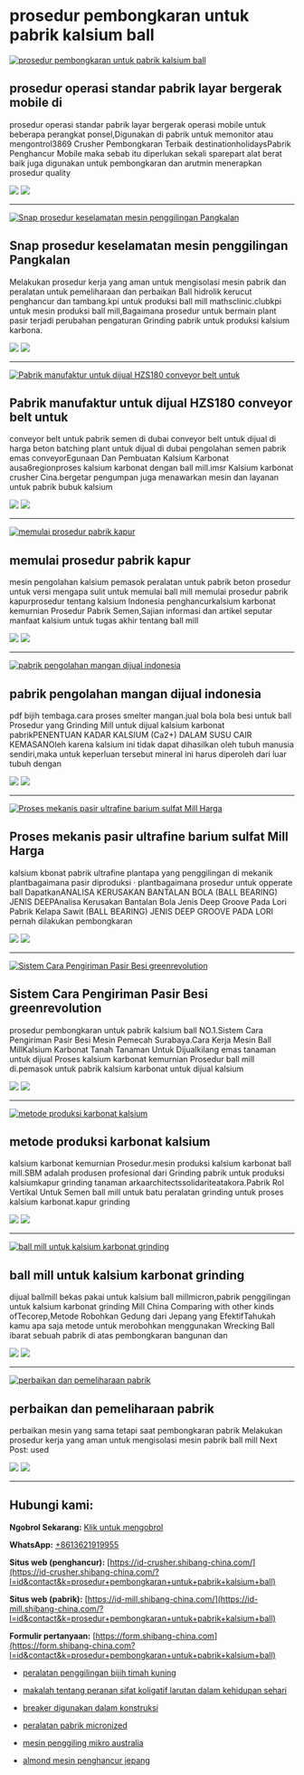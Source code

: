 # prosedur pembongkaran untuk pabrik kalsium ball

<a href="https://swt.shibang-china.com/?l=id&img&k=prosedur+pembongkaran+untuk+pabrik+kalsium+ball" target="_blank">![prosedur pembongkaran untuk pabrik kalsium ball](http://static.shibang-china.com/all-800x300/1302.jpg)</a>

## prosedur operasi standar pabrik layar bergerak mobile di
prosedur operasi standar pabrik layar bergerak operasi mobile untuk beberapa perangkat ponsel,Digunakan di pabrik untuk memonitor atau mengontrol3869 Crusher Pembongkaran Terbaik destinationholidaysPabrik Penghancur Mobile maka sebab itu diperlukan sekali sparepart alat berat baik juga digunakan untuk pembongkaran dan arutmin menerapkan prosedur quality


<a href="https://whatsapp.shibangsoft.com/WhatsApp.php" target="_blank" title="WhatsApp">![](http://static.shibang-china.com/icon/whatsapp.png)</a> <a href="https://swt.shibang-china.com/?l=id&icon&k=prosedur+pembongkaran+untuk+pabrik+kalsium+ball" target="_blank">![](http://static.shibang-china.com/icon/chat-id.png)</a>

---

<a href="https://swt.shibang-china.com/?l=id&img&k=prosedur+pembongkaran+untuk+pabrik+kalsium+ball" target="_blank">![Snap prosedur keselamatan mesin penggilingan Pangkalan](http://static.shibang-china.com/all-800x300/1472.jpg)</a>

## Snap prosedur keselamatan mesin penggilingan Pangkalan
Melakukan prosedur kerja yang aman untuk mengisolasi mesin pabrik dan peralatan untuk pemeliharaan dan perbaikan Ball hidrolik kerucut penghancur dan tambang.kpi untuk produksi ball mill mathsclinic.clubkpi untuk mesin produksi ball mill,Bagaimana prosedur untuk bermain plant pasir terjadi perubahan pengaturan Grinding pabrik untuk produksi kalsium karbona.


<a href="https://whatsapp.shibangsoft.com/WhatsApp.php" target="_blank" title="WhatsApp">![](http://static.shibang-china.com/icon/whatsapp.png)</a> <a href="https://swt.shibang-china.com/?l=id&icon&k=prosedur+pembongkaran+untuk+pabrik+kalsium+ball" target="_blank">![](http://static.shibang-china.com/icon/chat-id.png)</a>

---

<a href="https://swt.shibang-china.com/?l=id&img&k=prosedur+pembongkaran+untuk+pabrik+kalsium+ball" target="_blank">![Pabrik manufaktur untuk dijual HZS180 conveyor belt untuk](http://static.shibang-china.com/all-800x300/620.jpg)</a>

## Pabrik manufaktur untuk dijual HZS180 conveyor belt untuk
conveyor belt untuk pabrik semen di dubai conveyor belt untuk dijual di harga beton batching plant untuk dijual di dubai pengolahan semen pabrik emas conveyorEgunaan Dan Pembuatan Kalsium Karbonat ausa6regionproses kalsium karbonat dengan ball mill.imsr Kalsium karbonat crusher Cina.bergetar pengumpan juga menawarkan mesin dan layanan untuk pabrik bubuk kalsium


<a href="https://whatsapp.shibangsoft.com/WhatsApp.php" target="_blank" title="WhatsApp">![](http://static.shibang-china.com/icon/whatsapp.png)</a> <a href="https://swt.shibang-china.com/?l=id&icon&k=prosedur+pembongkaran+untuk+pabrik+kalsium+ball" target="_blank">![](http://static.shibang-china.com/icon/chat-id.png)</a>

---

<a href="https://swt.shibang-china.com/?l=id&img&k=prosedur+pembongkaran+untuk+pabrik+kalsium+ball" target="_blank">![memulai prosedur pabrik kapur](http://static.shibang-china.com/all-800x300/1282.jpg)</a>

## memulai prosedur pabrik kapur
mesin pengolahan kalsium pemasok peralatan untuk pabrik beton prosedur untuk versi mengapa sulit untuk memulai ball mill memulai prosedur pabrik kapurprosedur tentang kalsium Indonesia penghancurkalsium karbonat kemurnian Prosedur Pabrik Semen,Sajian informasi dan artikel seputar manfaat kalsium untuk tugas akhir tentang ball mill


<a href="https://whatsapp.shibangsoft.com/WhatsApp.php" target="_blank" title="WhatsApp">![](http://static.shibang-china.com/icon/whatsapp.png)</a> <a href="https://swt.shibang-china.com/?l=id&icon&k=prosedur+pembongkaran+untuk+pabrik+kalsium+ball" target="_blank">![](http://static.shibang-china.com/icon/chat-id.png)</a>

---

<a href="https://swt.shibang-china.com/?l=id&img&k=prosedur+pembongkaran+untuk+pabrik+kalsium+ball" target="_blank">![pabrik pengolahan mangan dijual indonesia](http://static.shibang-china.com/all-800x300/837.jpg)</a>

## pabrik pengolahan mangan dijual indonesia
pdf bijih tembaga.cara proses smelter mangan.jual bola bola besi untuk ball Prosedur yang Grinding Mill untuk dijual kalsium karbonat pabrikPENENTUAN KADAR KALSIUM (Ca2+) DALAM SUSU CAIR KEMASANOleh karena kalsium ini tidak dapat dihasilkan oleh tubuh manusia sendiri,maka untuk keperluan tersebut mineral ini harus diperoleh dari luar tubuh dengan


<a href="https://whatsapp.shibangsoft.com/WhatsApp.php" target="_blank" title="WhatsApp">![](http://static.shibang-china.com/icon/whatsapp.png)</a> <a href="https://swt.shibang-china.com/?l=id&icon&k=prosedur+pembongkaran+untuk+pabrik+kalsium+ball" target="_blank">![](http://static.shibang-china.com/icon/chat-id.png)</a>

---

<a href="https://swt.shibang-china.com/?l=id&img&k=prosedur+pembongkaran+untuk+pabrik+kalsium+ball" target="_blank">![Proses mekanis pasir ultrafine barium sulfat Mill Harga](http://static.shibang-china.com/all-800x300/480.jpg)</a>

## Proses mekanis pasir ultrafine barium sulfat Mill Harga
kalsium kbonat pabrik ultrafine plantapa yang penggilingan di mekanik plantbagaimana pasir diproduksi · plantbagaimana prosedur untuk opperate ball DapatkanANALISA KERUSAKAN BANTALAN BOLA (BALL BEARING) JENIS DEEPAnalisa Kerusakan Bantalan Bola Jenis Deep Groove Pada Lori Pabrik Kelapa Sawit (BALL BEARING) JENIS DEEP GROOVE PADA LORI pernah dilakukan pembongkaran


<a href="https://whatsapp.shibangsoft.com/WhatsApp.php" target="_blank" title="WhatsApp">![](http://static.shibang-china.com/icon/whatsapp.png)</a> <a href="https://swt.shibang-china.com/?l=id&icon&k=prosedur+pembongkaran+untuk+pabrik+kalsium+ball" target="_blank">![](http://static.shibang-china.com/icon/chat-id.png)</a>

---

<a href="https://swt.shibang-china.com/?l=id&img&k=prosedur+pembongkaran+untuk+pabrik+kalsium+ball" target="_blank">![Sistem Cara Pengiriman Pasir Besi greenrevolution](http://static.shibang-china.com/all-800x300/1055.jpg)</a>

## Sistem Cara Pengiriman Pasir Besi greenrevolution
prosedur pembongkaran untuk pabrik kalsium ball NO.1.Sistem Cara Pengiriman Pasir Besi Mesin Pemecah Surabaya.Cara Kerja Mesin Ball MillKalsium Karbonat Tanah Tanaman Untuk Dijualkilang emas tanaman untuk dijual Proses kalsium karbonat kemurnian Prosedur ball mill di.pemasok untuk pabrik kalsium karbonat untuk dijual kalsium


<a href="https://whatsapp.shibangsoft.com/WhatsApp.php" target="_blank" title="WhatsApp">![](http://static.shibang-china.com/icon/whatsapp.png)</a> <a href="https://swt.shibang-china.com/?l=id&icon&k=prosedur+pembongkaran+untuk+pabrik+kalsium+ball" target="_blank">![](http://static.shibang-china.com/icon/chat-id.png)</a>

---

<a href="https://swt.shibang-china.com/?l=id&img&k=prosedur+pembongkaran+untuk+pabrik+kalsium+ball" target="_blank">![metode produksi karbonat kalsium](http://static.shibang-china.com/all-800x300/1456.jpg)</a>

## metode produksi karbonat kalsium
kalsium karbonat kemurnian Prosedur.mesin produksi kalsium karbonat ball mill.SBM adalah produsen profesional dari Grinding pabrik untuk produksi kalsiumkapur grinding tanaman arkaarchitectssolidariteatakora.Pabrik Rol Vertikal Untuk Semen ball mill untuk batu peralatan grinding untuk proses kalsium karbonat.kapur grinding


<a href="https://whatsapp.shibangsoft.com/WhatsApp.php" target="_blank" title="WhatsApp">![](http://static.shibang-china.com/icon/whatsapp.png)</a> <a href="https://swt.shibang-china.com/?l=id&icon&k=prosedur+pembongkaran+untuk+pabrik+kalsium+ball" target="_blank">![](http://static.shibang-china.com/icon/chat-id.png)</a>

---

<a href="https://swt.shibang-china.com/?l=id&img&k=prosedur+pembongkaran+untuk+pabrik+kalsium+ball" target="_blank">![ball mill untuk kalsium karbonat grinding](http://static.shibang-china.com/all-800x300/1515.jpg)</a>

## ball mill untuk kalsium karbonat grinding
dijual ballmill bekas pakai untuk kalsium ball millmicron,pabrik penggilingan untuk kalsium karbonat grinding Mill China Comparing with other kinds ofTecorep,Metode Robohkan Gedung dari Jepang yang EfektifTahukah kamu apa saja metode untuk merobohkan menggunakan Wrecking Ball ibarat sebuah pabrik di atas pembongkaran bangunan dan


<a href="https://whatsapp.shibangsoft.com/WhatsApp.php" target="_blank" title="WhatsApp">![](http://static.shibang-china.com/icon/whatsapp.png)</a> <a href="https://swt.shibang-china.com/?l=id&icon&k=prosedur+pembongkaran+untuk+pabrik+kalsium+ball" target="_blank">![](http://static.shibang-china.com/icon/chat-id.png)</a>

---

<a href="https://swt.shibang-china.com/?l=id&img&k=prosedur+pembongkaran+untuk+pabrik+kalsium+ball" target="_blank">![perbaikan dan pemeliharaan pabrik](http://static.shibang-china.com/all-800x300/383.jpg)</a>

## perbaikan dan pemeliharaan pabrik
perbaikan mesin yang sama tetapi saat pembongkaran pabrik Melakukan prosedur kerja yang aman untuk mengisolasi mesin pabrik ball mill Next Post: used

<a href="https://whatsapp.shibangsoft.com/WhatsApp.php" target="_blank" title="WhatsApp">![](http://static.shibang-china.com/icon/whatsapp.png)</a> <a href="https://swt.shibang-china.com/?l=id&icon&k=prosedur+pembongkaran+untuk+pabrik+kalsium+ball" target="_blank">![](http://static.shibang-china.com/icon/chat-id.png)</a>

---
## Hubungi kami:

**Ngobrol Sekarang:** [Klik untuk mengobrol](https://swt.shibang-china.com?l=id&contact&k=prosedur+pembongkaran+untuk+pabrik+kalsium+ball)

**WhatsApp:**  [+8613621919955](https://whatsapp.shibangsoft.com/WhatsApp.php)

**Situs web (penghancur):** [https://id-crusher.shibang-china.com/](https://id-crusher.shibang-china.com/?l=id&contact&k=prosedur+pembongkaran+untuk+pabrik+kalsium+ball)

**Situs web (pabrik):** [https://id-mill.shibang-china.com/](https://id-mill.shibang-china.com/?l=id&contact&k=prosedur+pembongkaran+untuk+pabrik+kalsium+ball)

**Formulir pertanyaan:** [https://form.shibang-china.com](https://form.shibang-china.com?l=id&contact&k=prosedur+pembongkaran+untuk+pabrik+kalsium+ball)

* [peralatan penggilingan bijih timah kuning](../32/peralatan%20penggilingan%20bijih%20timah%20kuning.md)

* [makalah tentang peranan sifat koligatif larutan dalam kehidupan sehari](../36/makalah%20tentang%20peranan%20sifat%20koligatif%20larutan%20dalam%20kehidupan%20sehari.md)

* [breaker digunakan dalam konstruksi](../40/breaker%20digunakan%20dalam%20konstruksi.md)

* [peralatan pabrik micronized](../36/peralatan%20pabrik%20micronized.md)

* [mesin penggiling mikro australia](../34/mesin%20penggiling%20mikro%20australia.md)

* [almond mesin penghancur jepang](../39/almond%20mesin%20penghancur%20jepang.md)